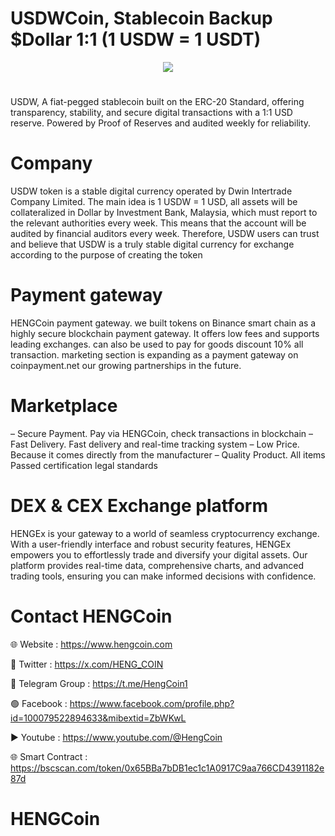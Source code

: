 # USDWCoin, Stablecoin Backup $Dollar 1:1 (1 USDW = 1 USDT)

<div align="center"><img src="https://usddwin.com/wp-content/uploads/2025/01/LOGO200x200.fw_.png" /><br />
</div>
<div align="center">
  <h1>
</div>

USDW, A fiat-pegged stablecoin built on the ERC-20 Standard, offering transparency, stability, and secure digital transactions with a 1:1 USD reserve. Powered by Proof of Reserves and audited weekly for reliability.
# Company

USDW token is a stable digital currency operated by Dwin Intertrade Company Limited. The main idea is 1 USDW = 1 USD, all assets will be collateralized in Dollar by Investment Bank, Malaysia, which must report to the relevant authorities every week. This means that the account will be audited by financial auditors every week. Therefore, USDW users can trust and believe that USDW is a truly stable digital currency for exchange according to the purpose of creating the token

# Payment gateway
HENGCoin payment gateway. we built tokens on Binance smart chain as a highly secure blockchain payment gateway. It offers low fees and supports leading exchanges. can also be used to pay for goods discount 10% all transaction. marketing section is expanding as a payment gateway on coinpayment.net our growing partnerships in the future.

# Marketplace
 – Secure Payment. Pay via HENGCoin, check transactions in blockchain
 – Fast Delivery. Fast delivery and real-time tracking system
 – Low Price. Because it comes directly from the manufacturer
 – Quality Product.  All items Passed certification legal standards

# DEX & CEX Exchange platform
HENGEx is your gateway to a world of seamless cryptocurrency exchange. With a user-friendly interface and robust security features, HENGEx empowers you to effortlessly trade and diversify your digital assets. Our platform provides real-time data, comprehensive charts, and advanced trading tools, ensuring you can make informed decisions with confidence.

# Contact HENGCoin

🌐 Website : https://www.hengcoin.com

💎 Twitter : https://x.com/HENG_COIN

🚀 Telegram Group : https://t.me/HengCoin1

🟢 Facebook : https://www.facebook.com/profile.php?id=100079522894633&mibextid=ZbWKwL

▶️ Youtube : https://www.youtube.com/@HengCoin

🌐 Smart Contract : https://bscscan.com/token/0x65BBa7bDB1ec1c1A0917C9aa766CD4391182e87d

# HENGCoin
